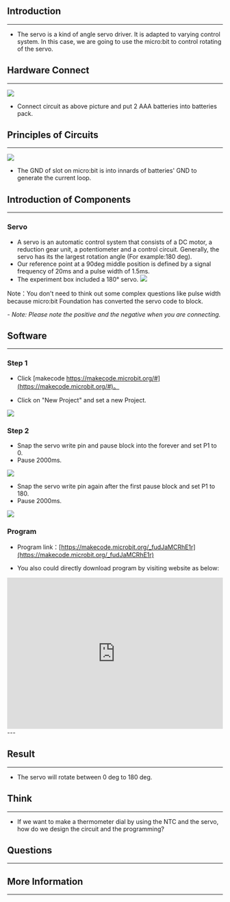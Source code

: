 ## Introduction ##
---
- The servo is a kind of angle servo driver. It is adapted to varying control system. In this case, we are going to use the micro:bit to control rotating of the servo.

## Hardware Connect ##
---
![](https://i.imgur.com/QpsN3Rk.png)

- Connect circuit as above picture and put 2 AAA batteries into batteries pack.

## Principles of Circuits ##
---
![](https://i.imgur.com/yXHJ6zm.png)

- The GND of slot on micro:bit is into innards of batteries' GND to generate the current loop.

## Introduction of Components ##
---
### Servo ###
- A servo is an automatic control system that consists of a DC motor, a reduction gear unit, a potentiometer and a control circuit. Generally, the servo has its the largest rotation angle (For example:180 deg).
- Our reference point at a 90deg middle position is defined by a signal frequency of 20ms and a pulse width of 1.5ms.
- The experiment box included a 180° servo.
![](https://i.imgur.com/uqmkhZ6.png)

Note：You don't need to think out some complex questions like pulse width because micro:bit Foundation has converted the servo code to block.

*- Note: Please note the positive and the negative when you are connecting.*

## Software
---
### Step 1

- Click [makecode https://makecode.microbit.org/#](https://makecode.microbit.org/#)。

- Click on "New Project" and set a new Project.

![](https://i.imgur.com/t34k5Zb.png)

### Step 2

- Snap the servo write pin and pause block into the forever and set P1 to 0.
- Pause 2000ms.

![](https://i.imgur.com/rMTDGWP.png)

- Snap the servo write pin again after the first pause block and set P1 to 180.
- Pause 2000ms.

![](https://i.imgur.com/rKePFnv.png)

### Program

- Program link：[https://makecode.microbit.org/_fudJaMCRhE1r](https://makecode.microbit.org/_fudJaMCRhE1r)

- You also could directly download program by visiting website as below:

<div style="position:relative;height:0;padding-bottom:70%;overflow:hidden;"><iframe style="position:absolute;top:0;left:0;width:100%;height:100%;" src="https://makecode.microbit.org/#pub:_fudJaMCRhE1r" frameborder="0" sandbox="allow-popups allow-forms allow-scripts allow-same-origin"></iframe></div>  
---


## Result
---
- The servo will rotate between 0 deg to 180 deg.

## Think
---
- If we want to make a thermometer dial by using the NTC and the servo, how do we design the circuit and the programming? 

## Questions
---


## More Information
---

